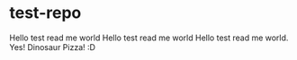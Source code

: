 # test-repo
Hello test read me world
Hello test read me world
Hello test read me world. Yes! Dinosaur Pizza! :D
